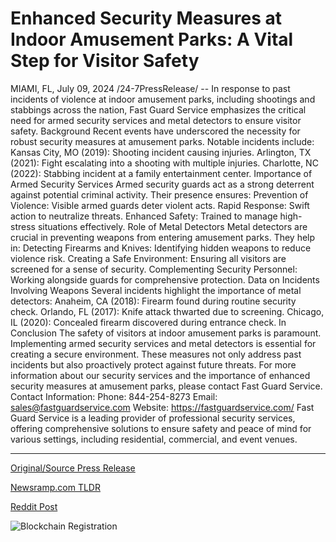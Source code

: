 # Enhanced Security Measures at Indoor Amusement Parks: A Vital Step for Visitor Safety

MIAMI, FL, July 09, 2024 /24-7PressRelease/ -- In response to past incidents of violence at indoor amusement parks, including shootings and stabbings across the nation, Fast Guard Service emphasizes the critical need for armed security services and metal detectors to ensure visitor safety.  Background Recent events have underscored the necessity for robust security measures at amusement parks. Notable incidents include:  Kansas City, MO (2019): Shooting incident causing injuries. Arlington, TX (2021): Fight escalating into a shooting with multiple injuries. Charlotte, NC (2022): Stabbing incident at a family entertainment center.  Importance of Armed Security Services  Armed security guards act as a strong deterrent against potential criminal activity. Their presence ensures:  Prevention of Violence: Visible armed guards deter violent acts. Rapid Response: Swift action to neutralize threats. Enhanced Safety: Trained to manage high-stress situations effectively. Role of Metal Detectors Metal detectors are crucial in preventing weapons from entering amusement parks. They help in:  Detecting Firearms and Knives: Identifying hidden weapons to reduce violence risk. Creating a Safe Environment: Ensuring all visitors are screened for a sense of security. Complementing Security Personnel: Working alongside guards for comprehensive protection. Data on Incidents Involving Weapons Several incidents highlight the importance of metal detectors:  Anaheim, CA (2018): Firearm found during routine security check. Orlando, FL (2017): Knife attack thwarted due to screening. Chicago, IL (2020): Concealed firearm discovered during entrance check.  In Conclusion  The safety of visitors at indoor amusement parks is paramount. Implementing armed security services and metal detectors is essential for creating a secure environment. These measures not only address past incidents but also proactively protect against future threats.  For more information about our security services and the importance of enhanced security measures at amusement parks, please contact Fast Guard Service.  Contact Information:  Phone: 844-254-8273 Email: sales@fastguardservice.com Website: https://fastguardservice.com/  Fast Guard Service is a leading provider of professional security services, offering comprehensive solutions to ensure safety and peace of mind for various settings, including residential, commercial, and event venues. 

---

[Original/Source Press Release](https://www.24-7pressrelease.com/press-release/512352/enhanced-security-measures-at-indoor-amusement-parks-a-vital-step-for-visitor-safety)
                    

[Newsramp.com TLDR](None) 



[Reddit Post](https://www.reddit.com/r/newsramp/comments/1dyw8az/fast_guard_service_emphasizes_need_for_armed/) 



![Blockchain Registration](https://cdn.newsramp.app/24-7PressRelease/qrcode/247/9/silkjfy5.webp)